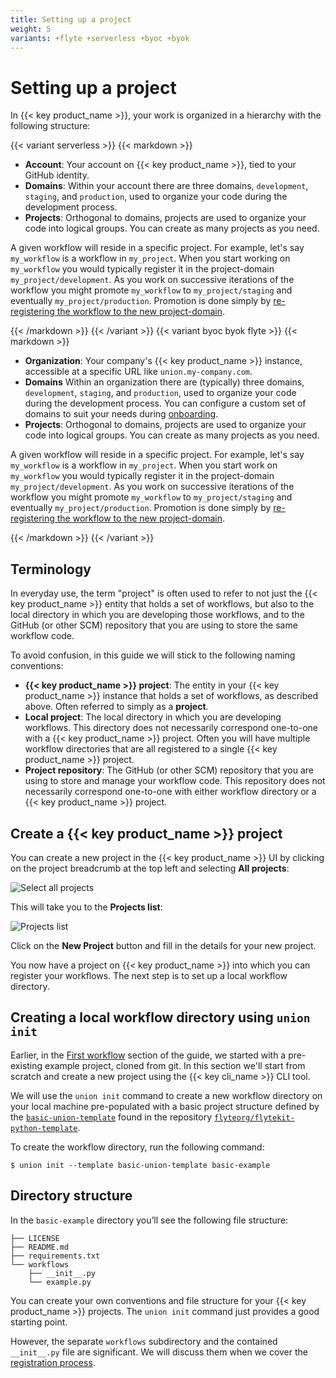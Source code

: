 ```yaml
---
title: Setting up a project
weight: 5
variants: +flyte +serverless +byoc +byok
---
```


# Setting up a project

In {{< key product_name >}}, your work is organized in a hierarchy with the following structure:

{{< variant serverless >}}
{{< markdown >}}

* **Account**: Your account on {{< key product_name >}}, tied to your GitHub identity.
* **Domains**: Within your account there are three domains, `development`, `staging`, and `production`, used to organize your code during the development process.
* **Projects**: Orthogonal to domains, projects are used to organize your code into logical groups. You can create as many projects as you need.

A given workflow will reside in a specific project. For example, let's say `my_workflow` is a workflow in `my_project`.
When you start working on `my_workflow` you would typically register it in the project-domain `my_project/development`.
As you work on successive iterations of the workflow you might promote `my_workflow` to `my_project/staging` and eventually  `my_project/production`.
Promotion is done simply by [re-registering the workflow to the new project-domain](./running-your-code.md).

{{< /markdown >}}
{{< /variant >}}
{{< variant byoc byok flyte >}}
{{< markdown >}}

* **Organization**: Your company's {{< key product_name >}} instance, accessible at a specific URL like `union.my-company.com`.
* **Domains** Within an organization there are (typically) three domains, `development`, `staging`, and `production`, used to organize your code during the development process.
You can configure a custom set of domains to suit your needs during [onboarding](../data-plane-setup/configuring-your-data-plane.md).
* **Projects**: Orthogonal to domains, projects are used to organize your code into logical groups. You can create as many projects as you need.

A given workflow will reside in a specific project. For example, let's say `my_workflow` is a workflow in `my_project`.
When you start work on `my_workflow` you would typically register it in the project-domain `my_project/development`.
As you work on successive iterations of the workflow you might promote `my_workflow` to `my_project/staging` and eventually `my_project/production`.
Promotion is done simply by [re-registering the workflow to the new project-domain](./running-your-code.md).

{{< /markdown >}}
{{< /variant >}}

## Terminology

In everyday use, the term "project" is often used to refer to not just the {{< key product_name >}} entity that holds a set of workflows,
but also to the local directory in which you are developing those workflows, and to the GitHub (or other SCM) repository that you are using to store the same workflow code.

To avoid confusion, in this guide we will stick to the following naming conventions:

* **{{< key product_name >}} project**: The entity in your {{< key product_name >}} instance that holds a set of workflows, as described above. Often referred to simply as a **project**.
* **Local project**: The local directory in which you are developing workflows.
  This directory does not necessarily correspond one-to-one with a {{< key product_name >}} project.
  Often you will have multiple workflow directories that are all registered to a single {{< key product_name >}} project.
* **Project repository**: The GitHub (or other SCM) repository that you are using to store and manage your workflow code.
  This repository does not necessarily correspond one-to-one with either workflow directory or a {{< key product_name >}} project.

## Create a {{< key product_name >}} project

You can create a new project in the {{< key product_name >}} UI by clicking on the project breadcrumb at the top left and selecting **All projects**:

![Select all projects](/_static/images/user-guide/development-cycle/setting-up-a-project/select-all-projects.png)

This will take you to the **Projects list**:

![Projects list](/_static/images/user-guide/development-cycle/setting-up-a-project/projects-list.png)

Click on the **New Project** button and fill in the details for your new project.

You now have a project on {{< key product_name >}} into which you can register your workflows.
The next step is to set up a local workflow directory.

## Creating a local workflow directory using `union init`

Earlier, in the [First workflow](../first-workflow/_index.md) section of the guide, we started with a pre-existing example project, cloned from git.
In this section we'll start from scratch and create a new project using the {{< key cli_name >}} CLI tool.

We will use the `union init` command to create a new workflow directory on your local machine pre-populated with a basic project structure defined by the [`basic-union-template`](https://github.com/flyteorg/flytekit-python-template/tree/main/basic-union-template) found in the repository [`flyteorg/flytekit-python-template`](https://github.com/flyteorg/flytekit-python-template).

To create the workflow directory, run the following command:

```shell
$ union init --template basic-union-template basic-example
```

## Directory structure

In the `basic-example` directory you’ll see the following file structure:

```shell
├── LICENSE
├── README.md
├── requirements.txt
└── workflows
    ├── __init__.py
    └── example.py
```

You can create your own conventions and file structure for your {{< key product_name >}} projects.
The `union init` command just provides a good starting point.

However, the separate `workflows` subdirectory and the contained `__init__.py` file are significant.
We will discuss them when we cover the [registration process](./running-your-code.md).
